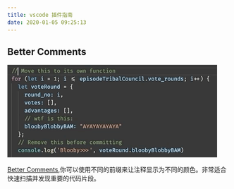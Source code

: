 ```yaml
---
title: vscode 插件指南
date: 2020-01-05 09:25:13
---
```


## Better Comments

![](../../../assets/others/vscode/better-comments.gif)

[Better Comments](https://github.com/aaron-bond/better-comments),你可以使用不同的前缀来让注释显示为不同的颜色。非常适合快速扫描并发现重要的代码片段。
